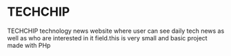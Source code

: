 # TECHCHIP
TECHCHIP technology news website where user can see daily tech news as well as who are interested in it field.this is very small and basic project made with PHp
